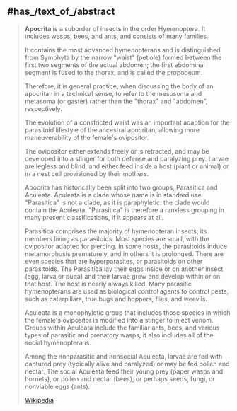

## #has_/text_of_/abstract 

> **Apocrita** is a suborder of insects in the order Hymenoptera. 
> It includes wasps, bees, and ants, and consists of many families. 
> 
> It contains the most advanced hymenopterans 
> and is distinguished from Symphyta by the narrow "waist" (petiole) 
> formed between the first two segments of the actual abdomen; 
> the first abdominal segment is fused to the thorax, and is called the propodeum. 
> 
> Therefore, it is general practice, when discussing the body of an apocritan 
> in a technical sense, to refer to the mesosoma and metasoma (or gaster) 
> rather than the "thorax" and "abdomen", respectively. 
> 
> The evolution of a constricted waist was an important adaption 
> for the parasitoid lifestyle of the ancestral apocritan, 
> allowing more maneuverability of the female's ovipositor. 
> 
> The ovipositor either extends freely or is retracted, 
> and may be developed into a stinger for both defense and paralyzing prey. 
> Larvae are legless and blind, and either feed inside a host (plant or animal) 
> or in a nest cell provisioned by their mothers.
>
> Apocrita has historically been split into two groups, Parasitica and Aculeata. 
> Aculeata is a clade whose name is in standard use. 
> "Parasitica" is not a clade, as it is paraphyletic: the clade would contain the Aculeata. 
> "Parasitica" is therefore a rankless grouping in many present classifications, if it appears at all.
>
> Parasitica comprises the majority of hymenopteran insects, its members living as parasitoids. Most species are small, with the ovipositor adapted for piercing. In some hosts, the parasitoids induce metamorphosis prematurely, and in others it is prolonged. There are even species that are hyperparasites, or parasitoids on other parasitoids. The Parasitica lay their eggs inside or on another insect (egg, larva or pupa) and their larvae grow and develop within or on that host. The host is nearly always killed. Many parasitic hymenopterans are used as biological control agents to control pests, such as caterpillars, true bugs and hoppers, flies, and weevils.
>
> Aculeata is a monophyletic group that includes those species in which the female's ovipositor is modified into a stinger to inject venom. Groups within Aculeata include the familiar ants, bees, and various types of parasitic and predatory wasps; it also includes all of the social hymenopterans.
>
> Among the nonparasitic and nonsocial Aculeata, larvae are fed with captured prey (typically alive and paralyzed) or may be fed pollen and nectar. The social Aculeata feed their young prey (paper wasps and hornets), or pollen and nectar (bees), or perhaps seeds, fungi, or nonviable eggs (ants).
>
> [Wikipedia](https://en.wikipedia.org/wiki/Apocrita) 

